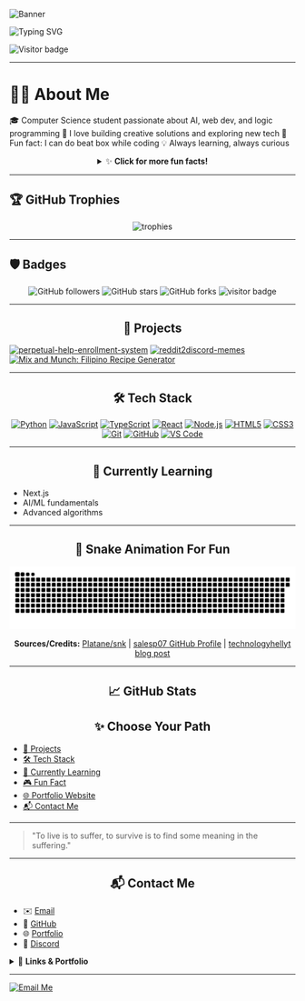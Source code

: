 <!--
  PERSONALIZE: Replace 'your.email@example.com' and 'your-portfolio-link.com' with your actual email and portfolio URL below.
-->

![Banner](https://capsule-render.vercel.app/api?type=waving&color=gradient&height=200&section=header&text=Hi%20I'm%20JaePyJs!%20👋&fontAlign=50&fontAlignY=40&fontSize=40&desc=Computer%20Science%20student%20passionate%20about%20AI%2C%20web%20dev%2C%20and%20logic%20programming&descAlign=50&descAlignY=60&animation=twinkling&customColorList=F67280,C06C84,6C5B7B,355C7D)

![Typing SVG](https://readme-typing-svg.demolab.com?font=Fira+Code&weight=700&size=28&pause=1000&color=F67280&center=true&vCenter=true&width=435&lines=Welcome!+I'm+Jae;I+love+Python;That's+all...)

![Visitor badge](https://komarev.com/ghpvc/?username=JaePyJs&label=Profile+Views&color=6C5B7B&style=flat-square)

---

# 🧑‍💻 About Me

🎓 Computer Science student passionate about AI, web dev, and logic programming
🤖 I love building creative solutions and exploring new tech
🎵 Fun fact: I can do beat box while coding
💡 Always learning, always curious

<details>
  <summary align="center">✨ <b>Click for more fun facts!</b></summary>
  
  🎮 I build games and quizzes for fun and learning.
  
  🐍 Python is my favorite language.
  
  💻 I love vibrant, interactive UIs!
  
  🚀 I love launching new side projects!
  
  🆕 I'm just a newbie. I also watch anime, read novels, manwha, and manhua.

</details>


---


## 🏆 GitHub Trophies

<p align="center">
  <img src="https://github-profile-trophy.vercel.app/?username=JaePyJs&theme=radical&no-frame=true&no-bg=true&margin-w=12" alt="trophies"/>
</p>

---

## 🛡️ Badges

<p align="center">
  <img src="https://img.shields.io/github/followers/JaePyJs?label=Follow&style=social" alt="GitHub followers"/>
  <img src="https://img.shields.io/github/stars/JaePyJs/JaePyJs?style=social" alt="GitHub stars"/>
  <img src="https://img.shields.io/github/forks/JaePyJs/JaePyJs?style=social" alt="GitHub forks"/>
  <img src="https://komarev.com/ghpvc/?username=JaePyJs&label=Profile+Views&color=6C5B7B&style=flat-square" alt="visitor badge"/>
</p>

---

<h2 align="center">🚀 Projects</h2>

[![perpetual-help-enrollment-system](https://img.shields.io/badge/Perpetual%20Help%20Enrollment%20System-355C7D?style=for-the-badge&logo=github&logoColor=white)](https://github.com/JaePyJs/perpetual-help-enrollment-system)
[![reddit2discord-memes](https://img.shields.io/badge/Reddit2Discord%20Memes-6C5B7B?style=for-the-badge&logo=github&logoColor=white)](https://github.com/JaePyJs/reddit2discord-memes)
[![Mix and Munch: Filipino Recipe Generator](https://img.shields.io/badge/Mix%20and%20Munch-F67280?style=for-the-badge&logo=github&logoColor=white)](https://github.com/JaePyJs/mix-and-munch)

---

<h2 align="center">🛠️ Tech Stack</h2>

<p align="center">
  <a href="https://www.python.org/" target="_blank"><img src="https://cdn.jsdelivr.net/gh/devicons/devicon/icons/python/python-original.svg" alt="Python" width="40" height="40"/></a>
  <a href="https://developer.mozilla.org/docs/Web/JavaScript" target="_blank"><img src="https://cdn.jsdelivr.net/gh/devicons/devicon/icons/javascript/javascript-original.svg" alt="JavaScript" width="40" height="40"/></a>
  <a href="https://www.typescriptlang.org/" target="_blank"><img src="https://cdn.jsdelivr.net/gh/devicons/devicon/icons/typescript/typescript-original.svg" alt="TypeScript" width="40" height="40"/></a>
  <a href="https://react.dev/" target="_blank"><img src="https://cdn.jsdelivr.net/gh/devicons/devicon/icons/react/react-original.svg" alt="React" width="40" height="40"/></a>
  <a href="https://nodejs.org/" target="_blank"><img src="https://cdn.jsdelivr.net/gh/devicons/devicon/icons/nodejs/nodejs-original.svg" alt="Node.js" width="40" height="40"/></a>
  <a href="https://developer.mozilla.org/docs/Web/HTML" target="_blank"><img src="https://cdn.jsdelivr.net/gh/devicons/devicon/icons/html5/html5-original.svg" alt="HTML5" width="40" height="40"/></a>
  <a href="https://developer.mozilla.org/docs/Web/CSS" target="_blank"><img src="https://cdn.jsdelivr.net/gh/devicons/devicon/icons/css3/css3-original.svg" alt="CSS3" width="40" height="40"/></a>
  <a href="https://git-scm.com/" target="_blank"><img src="https://cdn.jsdelivr.net/gh/devicons/devicon/icons/git/git-original.svg" alt="Git" width="40" height="40"/></a>
  <a href="https://github.com/" target="_blank"><img src="https://cdn.jsdelivr.net/gh/devicons/devicon/icons/github/github-original.svg" alt="GitHub" width="40" height="40"/></a>
  <a href="https://code.visualstudio.com/" target="_blank"><img src="https://cdn.jsdelivr.net/gh/devicons/devicon/icons/vscode/vscode-original.svg" alt="VS Code" width="40" height="40"/></a>
</p>

---

<h2 align="center">🌱 Currently Learning</h2>

- Next.js
- AI/ML fundamentals
- Advanced algorithms

---

<h2 align="center">🐍 Snake Animation For Fun</h2>
<p align="center">
  <img src="https://raw.githubusercontent.com/JaePyJs/JaePyJs/output/github-contribution-grid-snake.svg" alt="github-contribution-grid-snake">
</p>
<p align="center" style="font-size: 14px;">
  <b>Sources/Credits:</b>
  <a href="https://github.com/Platane/snk" target="_blank">Platane/snk</a> |
  <a href="https://github.com/salesp07/salesp07" target="_blank">salesp07 GitHub Profile</a> |
  <a href="https://technologyhellyt.blogspot.com/2024/10/snake-game-on-github-profile.html" target="_blank">technologyhellyt blog post</a>
</p>

---

<h2 align="center">📈 GitHub Stats</h2>

<h2 align="center">✨ Choose Your Path</h2>

- [🚀 Projects](#-projects)
- [🛠️ Tech Stack](#-tech-stack)
- [🌱 Currently Learning](#-currently-learning)
- [🎮 Fun Fact](#-about-me)
- [🌐 Portfolio Website](https://your-portfolio-link.com)
- [📬 Contact Me](./TextMe.md)

---

> "To live is to suffer, to survive is to find some meaning in the suffering."

---

<h2 align="center">📬 Contact Me</h2>

- ✉️ [Email](mailto:your.email@example.com)
- 🐙 [GitHub](https://github.com/JaePyJs)
- 🌐 [Portfolio](https://your-portfolio-link.com)
- 💬 [Discord](https://discordapp.com/users/898905034107019285)

<details>
<summary>🔗 <b>Links & Portfolio</b></summary>

- [🌐 Portfolio Website](https://your-portfolio-link.com)
- [✉️ Email Me](mailto:your.email@example.com)
- [🐙 GitHub Profile](https://github.com/JaePyJs)
- [💬 Discord](https://discordapp.com/users/898905034107019285)

</details>

---

[![Email Me](https://img.shields.io/badge/Email-m23--1470--578@manila.uphsl.edu.ph-D14836?style=for-the-badge&logo=gmail&logoColor=white)](mailto:m23-1470-578@manila.uphsl.edu.ph)

<!-- Profile generated by Cascade AI -->
